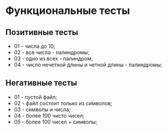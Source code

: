 # Функциональные тесты

## Позитивные тесты

- 01 - числа до 10;
- 02 - все числа - палиндромы;
- 03 - одно из всех - палиндром;
- 04 - число нечетной длины и четной длины - палиндромы;

## Негативные тесты

- 01 - пустой файл;
- 02 - файл состоит только из символов;
- 03 - символы и числа;
- 04 - более 100 чисто чисел;
- 05 - более 100 чисел + символы;
